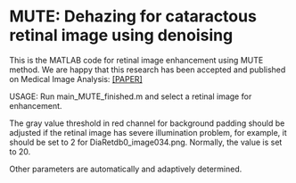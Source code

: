 # MUTE: Dehazing for cataractous retinal image using denoising

This is the MATLAB code for retinal image enhancement using MUTE method. We are happy that this research has been accepted and published on Medical Image Analysis: [[PAPER]](https://doi.org/10.1016/j.media.2023.102848)

USAGE:
Run main_MUTE_finished.m and select a retinal image for enhancement.

The gray value threshold in red channel for background padding should be adjusted if the retinal image has severe illumination problem, for example, it should be set to 2 for DiaRetdb0_image034.png. Normally, the value is set to 20.

Other parameters are automatically and adaptively determined.
